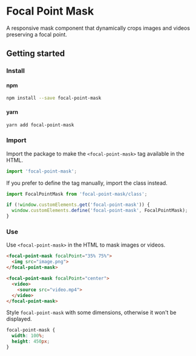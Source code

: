 # Focal Point Mask

A responsive mask component that dynamically crops images and videos preserving a focal point.

## Getting started

### Install

#### npm

```bash
npm install --save focal-point-mask
```

#### yarn

```bash
yarn add focal-point-mask
```

### Import

Import the package to make the `<focal-point-mask>` tag available in the HTML.

```js
import 'focal-point-mask';
```

If you prefer to define the tag manually, import the class instead.

```js
import FocalPointMask from 'focal-point-mask/class';

if (!window.customElements.get('focal-point-mask')) {
  window.customElements.define('focal-point-mask', FocalPointMask);
}
```

### Use

Use `<focal-point-mask>` in the HTML to mask images or videos.

```html
<focal-point-mask focalPoint="35% 75%">
  <img src="image.png">
</focal-point-mask>

<focal-point-mask focalPoint="center">
  <video>
    <source src="video.mp4">
  </video>
</focal-point-mask>
```

Style `focal-point-mask` with some dimensions, otherwise it won't be displayed.

```css
focal-point-mask {
  width: 100%;
  height: 450px;
}
```
